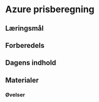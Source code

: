 
#  Azure prisberegning

## Læringsmål

## Forberedels

## Dagens indhold

## Materialer

### Øvelser


